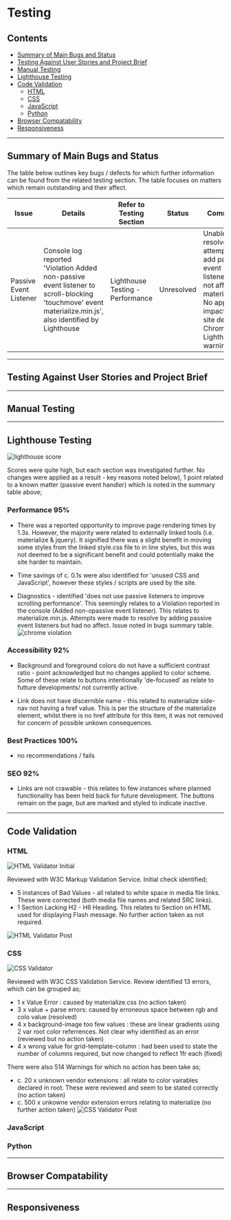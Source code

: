 # Testing 

## Contents
- [Summary of Main Bugs and Status](#summary-of-main-bugs-and-status)
- [Testing Against User Stories and Project Brief](#testing-against-user-stories-and-project-brief)
- [Manual Testing](#manual-testing)
- [Lighthouse Testing](#lighthouse-testing)
- [Code Validation](#code-validation)
  * [HTML](#html)
  * [CSS](#css)
  * [JavaScript](#javascript)
  * [Python](#python)
- [Browser Compatability](#browser-compatability)
- [Responsiveness](#responsiveness)


------

## Summary of Main Bugs and Status

The table below outlines key bugs / defects for which further information can be found from the related testing section. The table focuses on matters which remain outstanding and their affect.   

Issue | Details | Refer to Testing Section | Status | Comments |
-----|----------|----------|-----|----------|
Passive Event Listener | Console log reported 'Violation Added non-passive event listener to scroll-blocking 'touchmove' event materialize.min.js', also identified by Lighthouse | Lighthouse Testing - Performance | Unresolved | Unable to resolve, attempts to add passive event listeners did not affect materialize.js. No apparent impact on site despite Chrome and Lighthouse warnings|



------

## Testing Against User Stories and Project Brief





------

## Manual Testing



------

## Lighthouse Testing

![lighthouse score](README%20Files/Lighthouse_scores.png)

Scores were quite high, but each section was investigated further. No changes were applied as a result - key reasons noted below), 1 point related to a known matter (passive event handler) which is noted in the summary table above;

### Performance 95%
- There was a reported opportunity to improve page rendering times by 1.3s. However, the majority were related to externally linked tools (i.e. materialize & jquery). It signified there was a slight benefit in moving some styles from the linked style.css file to in line styles, but this was not deemed to be a significant benefit and could potentially make the site harder to maintain.

- Time savings of c. 0.1s were also identified for 'unused CSS and JavaScript', however these styles / scripts are used by the site.

- Diagnostics - identified 'does not use passive listeners to improve scrolling performance'. This seemingly relates to a Violation reported in the console (Added non-opassive event listener). This relates to materialize.min.js. Attempts were made to resolve by adding passive event listeners but had no affect. Issue noted in bugs summary table.
![chrome violation](README%20Files/Chrome_violation.png)

### Accessibility 92%

- Background and foreground colors do not have a sufficient contrast ratio - point acknowledged but no changes applied to color scheme. Some of these relate to buttons intentionally 'de-focused' as relate to futture developments/ not currently active.

- Link does not have discernible name - this related to materialize side-nav not having a href value. This is per the structure of the materialize element, whilst there is no href attribute for this item, it was not removed for concern of possible unkown consequences.

### Best Practices 100%
- no recommendations / fails

### SEO 92%
- Links are not crawable - this relates to few instances where planned functionality has been held back for future development. The buttons remain on the page, but are marked and styled to indicate inactive.

------

## Code Validation

### HTML 
![HTML Validator Initial](README%20Files/HTMLvalidator-initial.png)

Reviewed with W3C Markup Validation Service. Initial check identified;
- 5 instances of Bad Values - all related to white space in media file links. These were corrected (both media file names and related SRC links).
- 1 Section Lacking H2 - H6 Heading. This relates to Section on HTML used for displaying Flash message. No further action taken as not required.
 
![HTML Validator Post](README%20Files/HTMLvalidator-post.png)



### CSS
![CSS Validator](README%20Files/CSSvalidator.png)

Reviewed with W3C CSS Validation Service. Review identified 13 errors, which can be grouped as;
- 1 x Value Error : caused by materialize.css (no action taken)
- 3 x value + parse errors: caused by erroneous space between rgb and colo value (resolved)
- 4 x background-image too few values : these are linear gradients using 2 var root color referrences. Not clear why identified as an error (reviewed but no action taken)
- 4 x wrong value for grid-template-column : had been used to state the number of columns required, but now changed to reflect 1fr each (fixed)

There were also 514 Warnings for which no action has been take as;
- c. 20 x unknown vendor extensions : all relate to color vairables declared in root. These were reviewed and seem to be stated correctly (no action taken)
- c. 500 x unkowne vendor extension errors relating to materialize (no further action taken)
![CSS Validator Post](README%20Files/CSSvalidatorpost.png)

### JavaScript

### Python
  
  
  
  
  
------  
  
## Browser Compatability





------

## Responsiveness










